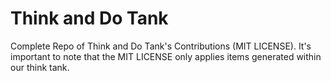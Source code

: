 # Think and Do Tank
 Complete Repo of Think and Do Tank's Contributions (MIT LICENSE). It's important to note that the MIT LICENSE only applies items generated within our think tank.

